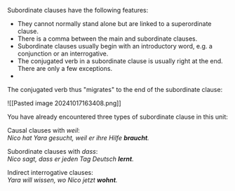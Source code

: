 Subordinate clauses have the following features:

- They cannot normally stand alone but are linked to a superordinate clause.
- There is a comma between the main and subordinate clauses.
- Subordinate clauses usually begin with an introductory word, e.g. a conjunction or an interrogative.
- The conjugated verb in a subordinate clause is usually right at the end. There are only a few exceptions.
- 
The conjugated verb thus "migrates" to the end of the subordinate clause:

![[Pasted image 20241017163408.png]]

You have already encountered three types of subordinate clause in this unit:

Causal clauses with _weil_:  
_Nico hat Yara gesucht, weil er ihre Hilfe **braucht**._

Subordinate clauses with _dass_:  
_Nico sagt, dass er jeden Tag Deutsch **lernt**._

Indirect interrogative clauses:  
_Yara will wissen, wo Nico jetzt **wohnt**._